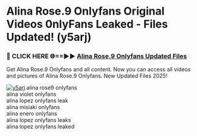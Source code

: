 # Alina Rose.9 Onlyfans Original Videos 0nlyFans Leaked - Files Updated! (y5arj)

<h3>🔴 CLICK HERE 🌐==►► <a href="https://tinyurl.com/ms9xzufz" rel="nofollow">Alina Rose.9 Onlyfans Updated Files</a></h3>

Get Alina Rose.9 Onlyfans and all content. Now you can access all videos and pictures of Alina Rose.9 Onlyfans. New Updated Files 2025!

[![y5arj](https://i.imgur.com/PQ7UWWw.gif)](https://tinyurl.com/ms9xzufz)
alina rose9 onlyfans<br>
alina violet onlyfans<br>
alina lopez onlyfans leak<br>
alina misiaki onlyfans<br>
alina enero onlyfans<br>
alina lopez onlyfans leaks<br>
alina lopez onlyfans leaked